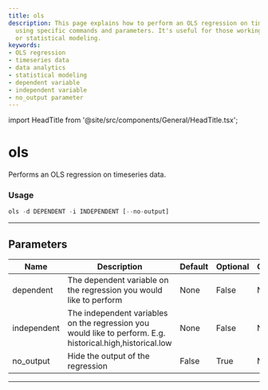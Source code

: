 ```yaml
---
title: ols
description: This page explains how to perform an OLS regression on timeseries data
  using specific commands and parameters. It's useful for those working in data analytics
  or statistical modeling.
keywords:
- OLS regression
- timeseries data
- data analytics
- statistical modeling
- dependent variable
- independent variable
- no_output parameter
---
```


import HeadTitle from '@site/src/components/General/HeadTitle.tsx';

<HeadTitle title="ols - Econometrics - Reference | OpenBB Terminal Docs" />

# ols

Performs an OLS regression on timeseries data.

### Usage

```python
ols -d DEPENDENT -i INDEPENDENT [--no-output]
```

---

## Parameters

| Name | Description | Default | Optional | Choices |
| ---- | ----------- | ------- | -------- | ------- |
| dependent | The dependent variable on the regression you would like to perform | None | False | None |
| independent | The independent variables on the regression you would like to perform. E.g. historical.high,historical.low | None | False | None |
| no_output | Hide the output of the regression | False | True | None |

---
